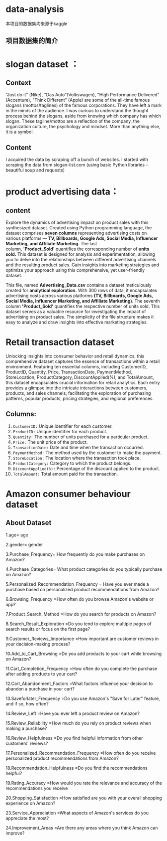 # data-analysis
本项目的数据集均来源于kaggle

## 项目数据集的简介

# slogan dataset ：

## Context

"Just do it" (Nike), "Das Auto"(Volkswagen), "High Performance Delivered" (Accenture), "Think Different" (Apple) are some of the all-time famous slogans (mottos/taglines) of the famous corporations. They have left a mark in the minds of the audience. I was curious to understand the thought process behind the slogans, aside from knowing which company has which slogan. These tagline/mottos are a reflection of the company, the organization culture, the psychology and mindset. More than anything else, it is a symbol.

## Content

I acquired the data by scraping off a bunch of websites. I started with scraping the data from slogan-list.com (using basic Python libraries - beautiful soup and requests)

# product advertising data：

## content
Explore the dynamics of advertising impact on product sales with this synthesized dataset. Created using Python programming language, the dataset comprises **seven columns** representing advertising costs on various platforms — **TV, Billboards, Google Ads, Social Media, Influencer Marketing, and Affiliate Marketing**. The last column, **'Product_Sold'** quantifies the corresponding number of **units sold.** This dataset is designed for analysis and experimentation, allowing you to delve into the relationships between different advertising channels and the resulting product sales. Gain insights into marketing strategies and optimize your approach using this comprehensive, yet user-friendly dataset.

This file, named **Advertising_Data.csv** contains a dataset meticulously created for **analytical exploration.** With 300 rows of data, it encapsulates advertising costs across various platforms **(TV, Billboards, Google Ads, Social Media, Influencer Marketing, and Affiliate Marketing)**. The seventh column **'Product_Sold'** quantifies the respective number of units sold. This dataset serves as a valuable resource for investigating the impact of advertising on product sales. The simplicity of the file structure makes it easy to analyze and draw insights into effective marketing strategies.

# Retail transaction dataset

Unlocking insights into consumer behavior and retail dynamics, this comprehensive dataset captures the essence of transactions within a retail environment. Featuring ten essential columns, including CustomerID, ProductID, Quantity, Price, TransactionDate, PaymentMethod, StoreLocation, ProductCategory, DiscountApplied(%), and TotalAmount, this dataset encapsulates crucial information for retail analytics. Each entry provides a glimpse into the intricate interactions between customers, products, and sales channels, facilitating the exploration of purchasing patterns, popular products, pricing strategies, and regional preferences.

## Columns:
1. `CustomerID:` Unique identifier for each customer.
2. `ProductID:` Unique identifier for each product.
3. `Quantity:` The number of units purchased for a particular product.
4. `Price:` The unit price of the product.
5. `TransactionDate:` Date and time when the transaction occurred.
6. `PaymentMethod:` The method used by the customer to make the payment.
7. `StoreLocation:` The location where the transaction took place.
8. `ProductCategory:` Category to which the product belongs.
9. `DiscountApplied(%):` Percentage of the discount applied to the product.
10. `TotalAmount:` Total amount paid for the transaction.

# Amazon consumer behaviour dataset

## About Dataset

1.age= age

2.gender= gender

3.Purchase_Frequency= How frequently do you make purchases on Amazon?

4.Purchase_Categories= What product categories do you typically purchase on Amazon?

5.Personalized_Recommendation_Frequency = Have you ever made a purchase based on personalized product recommendations from Amazon?

6.Browsing_Frequency =How often do you browse Amazon's website or app?

7.Product_Search_Method =How do you search for products on Amazon?

8.Search_Result_Exploration =Do you tend to explore multiple pages of search results or focus on the first page?

9.Customer_Reviews_Importance =How important are customer reviews in your decision-making process?

10.Add_to_Cart_Browsing =Do you add products to your cart while browsing on Amazon?

11.Cart_Completion_Frequency =How often do you complete the purchase after adding products to your cart?

12.Cart_Abandonment_Factors =What factors influence your decision to abandon a purchase in your cart?

13.Saveforlater_Frequency =Do you use Amazon's "Save for Later" feature, and if so, how often?

14.Review_Left =Have you ever left a product review on Amazon?

15.Review_Reliability =How much do you rely on product reviews when making a purchase?

16.Review_Helpfulness =Do you find helpful information from other customers' reviews?

17.Personalized_Recommendation_Frequency =How often do you receive personalized product recommendations from Amazon?

18.Recommendation_Helpfulness =Do you find the recommendations helpful?

19.Rating_Accuracy =How would you rate the relevance and accuracy of the recommendations you receive

20.Shopping_Satisfaction =How satisfied are you with your overall shopping experience on Amazon?

23.Service_Appreciation =What aspects of Amazon's services do you appreciate the most?

24.Improvement_Areas =Are there any areas where you think Amazon can improve?
